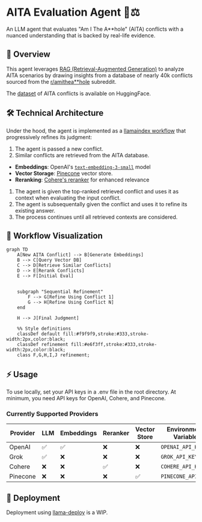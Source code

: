 # AITA Evaluation Agent 🤖⚖️

An LLM agent that evaluates "Am I The A**hole" (AITA) conflicts with a nuanced understanding that is backed by real-life evidence.

## 🌟 Overview

This agent leverages [RAG (Retrieval-Augmented Generation)](https://docs.llamaindex.ai/en/stable/understanding/rag/) to analyze AITA scenarios by drawing insights from a database of nearly 40k conflicts sourced from the [r/amithea**hole](https://www.reddit.com/r/AmItheAsshole/) subreddit.

The [dataset](https://huggingface.co/datasets/MattBoraske/reddit-AITA-submissions-and-comments-multiclass) of AITA conflicts is available on HuggingFace.

## 🛠️ Technical Architecture

Under the hood, the agent is implemented as a [llamaindex workflow](https://docs.llamaindex.ai/en/stable/module_guides/workflow/) that progressively refines its judgment:

1. The agent is passed a new conflict.
2. Similar conflicts are retrieved from the AITA database.
- **Embeddings**: OpenAI's [`text-embedding-3-small`](https://platform.openai.com/docs/guides/embeddings/) model
- **Vector Storage**: [Pinecone](https://www.pinecone.io/) vector store.
- **Reranking**: [Cohere's reranker](https://cohere.com/rerank) for enhanced relevance
1. The agent is given the top-ranked retrieved conflict and uses it as context when evaluating the input conflict.
2. The agent is subsequentally given the conflict and uses it to refine its existing answer. 
3. The process continues until all retrieved contexts are considered.

## 🔄 Workflow Visualization

```mermaid
graph TD
    A[New AITA Conflict] --> B[Generate Embeddings]
    B --> C[Query Vector DB]
    C --> D[Retrieve Similar Conflicts]
    D --> E[Rerank Conflicts]
    E --> F[Initial Eval]
    

    subgraph "Sequential Refinement"
        F --> G[Refine Using Conflict 1]
        G --> H[Refine Using Conflict N]
    end
    
    H --> J[Final Judgment]

    %% Style definitions
    classDef default fill:#f9f9f9,stroke:#333,stroke-width:2px,color:black;
    classDef refinement fill:#e6f3ff,stroke:#333,stroke-width:2px,color:black;
    class F,G,H,I,J refinement;
```
## ⚡ Usage

To use locally, set your API keys in a .env file in the root directory. At minimum, you need API keys for OpenAI, Cohere, and Pinecone.

### Currently Supported Providers

| Provider | LLM | Embeddings | Reranker | Vector Store | Environment Variable |
|----------|-----|------------|-----------|--------------|---------------------|
| OpenAI | ✅ | ✅ | ❌ | ❌ | `OPENAI_API_KEY` |
| Grok | ✅ | ❌ | ❌ | ❌ | `GROK_API_KEY` |
| Cohere | ❌ | ❌ | ✅ | ❌ | `COHERE_API_KEY` |
| Pinecone | ❌ | ❌ | ❌ | ✅ | `PINECONE_API_KEY` |

## 🚀 Deployment

Deployment using [llama-deploy](https://github.com/run-llama/llama_deploy) is a WIP.